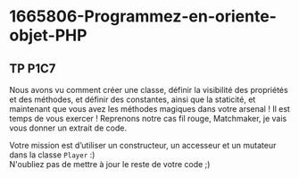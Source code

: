 # 1665806-Programmez-en-oriente-objet-PHP

## TP P1C7

Nous avons vu comment créer une classe, définir la visibilité des propriétés et des méthodes, et définir des constantes, ainsi que la staticité, et maintenant que vous avez les méthodes magiques dans votre arsenal ! Il est temps de vous exercer ! Reprenons notre cas fil rouge, Matchmaker, je vais vous donner un extrait de code.

Votre mission est d’utiliser un constructeur, un accesseur et un mutateur dans la classe `Player` :)  
N'oubliez pas de mettre à jour le reste de votre code ;)
